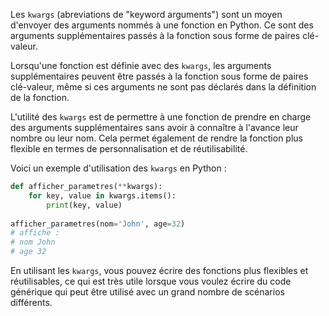 Les `kwargs` (abreviations de "keyword arguments") sont un moyen d'envoyer des arguments nommés à une fonction en Python. Ce sont des arguments supplémentaires passés à la fonction sous forme de paires clé-valeur.

Lorsqu'une fonction est définie avec des `kwargs`, les arguments supplémentaires peuvent être passés à la fonction sous forme de paires clé-valeur, même si ces arguments ne sont pas déclarés dans la définition de la fonction.

L'utilité des `kwargs` est de permettre à une fonction de prendre en charge des arguments supplémentaires sans avoir à connaître à l'avance leur nombre ou leur nom. Cela permet également de rendre la fonction plus flexible en termes de personnalisation et de réutilisabilité.

Voici un exemple d'utilisation des `kwargs` en Python :
```python
def afficher_parametres(**kwargs):     
	for key, value in kwargs.items():         
		print(key, value)  
	
afficher_parametres(nom='John', age=32) 
# affiche : 
# nom John 
# age 32
```

En utilisant les `kwargs`, vous pouvez écrire des fonctions plus flexibles et réutilisables, ce qui est très utile lorsque vous voulez écrire du code générique qui peut être utilisé avec un grand nombre de scénarios différents.